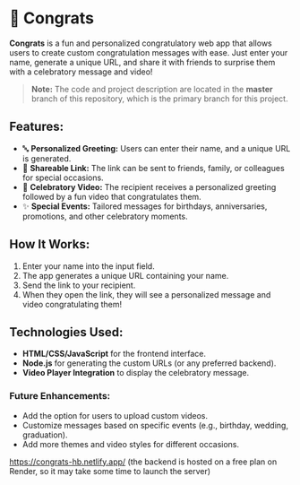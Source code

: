 # 🎉 Congrats

**Congrats** is a fun and personalized congratulatory web app that allows users to create custom congratulation messages with ease. Just enter your name, generate a unique URL, and share it with friends to surprise them with a celebratory message and video!

> **Note:** The code and project description are located in the **master** branch of this repository, which is the primary branch for this project.

## Features:
- 🔤 **Personalized Greeting:** Users can enter their name, and a unique URL is generated.
- 📧 **Shareable Link:** The link can be sent to friends, family, or colleagues for special occasions.
- 🎥 **Celebratory Video:** The recipient receives a personalized greeting followed by a fun video that congratulates them.
- ✨ **Special Events:** Tailored messages for birthdays, anniversaries, promotions, and other celebratory moments.

## How It Works:
1. Enter your name into the input field.
2. The app generates a unique URL containing your name.
3. Send the link to your recipient.
4. When they open the link, they will see a personalized message and video congratulating them!

## Technologies Used:
- **HTML/CSS/JavaScript** for the frontend interface.
- **Node.js** for generating the custom URLs (or any preferred backend).
- **Video Player Integration** to display the celebratory message.

### Future Enhancements:
- Add the option for users to upload custom videos.
- Customize messages based on specific events (e.g., birthday, wedding, graduation).
- Add more themes and video styles for different occasions.

https://congrats-hb.netlify.app/   (the backend is hosted on a free plan on Render, so it may take some time to launch the server)
